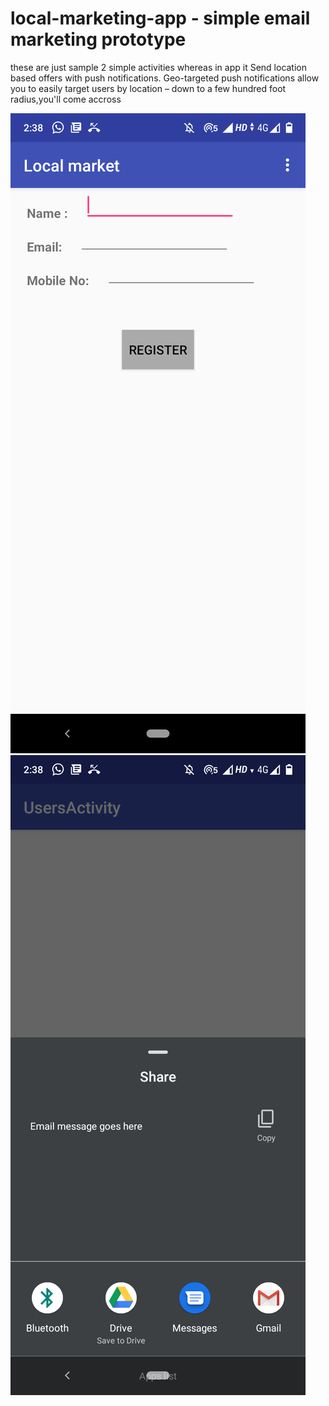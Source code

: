 # local-marketing-app - simple email marketing prototype
these are just sample 2 simple activities whereas in app it Send location based offers with push notifications.
Geo-targeted push notifications allow you to easily target users by location – down to a few hundred foot radius,you'll come accross

![](Screenshot_20201203-143810.png)
![](Screenshot_20201203-143823.png)

